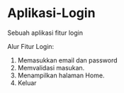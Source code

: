 # Aplikasi-Login
Sebuah aplikasi fitur login

Alur Fitur Login:
1. Memasukkan email dan password
2. Memvalidasi masukan.
3. Menampilkan halaman Home.
4. Keluar 
